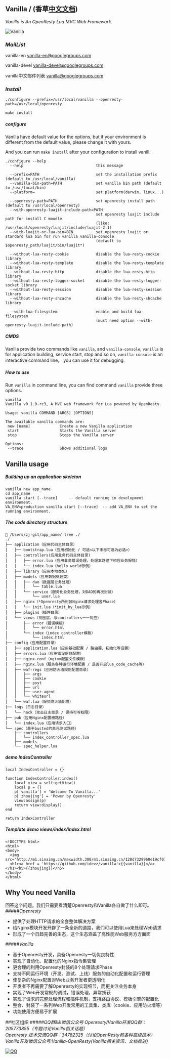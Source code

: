 ## Vanilla / (香草[中文文档](README-zh.md))
*Vanilla is An OpenResty Lua MVC Web Framework.*

![Vanilla](vanilla-en.png)

### *MailList*
vanilla-en <vanilla-en@googlegroups.com>

vanilla-devel <vanilla-devel@googlegroups.com>

vanilla中文邮件列表 <vanilla@googlegroups.com>

### *Install*
~~~
./configure --prefix=/usr/local/vanilla --openresty-path=/usr/local/openresty

make install
~~~

##### *configure*
Vanilla have default value for the options, but if your environment is different from the default value, please change it with yours.

And you can run ```make install``` after your configuration to install vanill.
```
./configure --help
  --help                                this message

  --prefix=PATH                         set the installation prefix (default to /usr/local/vanilla)
  --vanilla-bin-path=PATH               set vanilla bin path (default to /usr/local/bin)
  --platform=                           set platform(darwin, linux...)

  --openresty-path=PATH                 set openresty install path (default to /usr/local/openresty)
  --with-openresty-luajit-include-path=PATH
                                        set openresty luajit include path for install C moudle
                                        (like: /usr/local/openresty/luajit/include/luajit-2.1)
  --with-luajit-or-lua-bin=BIN          set openresty luajit or standard lua bin for run vanilla vanilla-console
                                        (default to $openresty_path/luajit/bin/luajit*)

  --without-lua-resty-cookie            disable the lua-resty-cookie library
  --without-lua-resty-template          disable the lua-resty-template library
  --without-lua-resty-http              disable the lua-resty-http library
  --without-lua-resty-logger-socket     disable the lua-resty-logger-socket library
  --without-lua-resty-session           disable the lua-resty-session library
  --without-lua-resty-shcache           disable the lua-resty-shcache library

  --with-lua-filesystem                 enable and build lua-filesystem
                                        (must need option --with-openresty-luajit-include-path)
```
##### *CMDS*
Vanilla provide two commands like ```vanilla```, and ```vanilla-console```, ```vanilla``` is for application building, service start, stop and so on, ```vanilla-console``` is an interactive command line， you can use it for debugging.

##### *How to use*
Run ```vanilla``` in command line, you can find command ```vanilla``` provide three options.
~~~
vanilla
Vanilla v0.1.0-rc3, A MVC web framework for Lua powered by OpenResty.

Usage: vanilla COMMAND [ARGS] [OPTIONS]

The available vanilla commands are:
 new [name]             Create a new Vanilla application
 start                  Starts the Vanilla server
 stop                   Stops the Vanilla server

Options:
 --trace                Shows additional logs
~~~

## Vanilla usage
##### *Building up an application skeleton*
```
vanilla new app_name
cd app_name
vanilla start [--trace]     -- default running in development environment.
VA_ENV=production vanilla start [--trace]  -- add VA_ENV to set the running environment.
```
##### *The code directory structure*
```
 /Users/zj-git/app_name/ tree ./
./
├── application（应用代码主体目录）
│   ├── bootstrap.lua（应用初始化 / 可选<以下未标可选为必选>）
│   ├── controllers(应用业务代码主体目录)
│   │   ├── error.lua（应用业务错误处理，处理本路径下相应业务报错）
│   │   └── index.lua（hello world示例）
│   ├── library（应用本地类包）
│   ├── models（应用数据处理类）
│   │   ├── dao（数据层业务处理）
│   │   │   └── table.lua
│   │   └── service（服务化业务处理，对DAO的再次封装）
│   │       └── user.lua
│   ├── nginx（*Openresty所封装Nginx请求处理各Phase）
│   │   └── init.lua（*init_by_lua示例）
│   ├── plugins（插件目录）
│   └── views（视图层，与controllers一一对应）
│       ├── error（错误模板）
│       │   └── error.html
│       └── index（index controller模板）
│           └── index.html
├── config（应用配置目录）
│   ├── application.lua（应用基础配置 / 路由器、初始化等设置）
│   ├── errors.lua（应用错误信息配置）
│   ├── nginx.conf（nginx配置文件模板）
│   ├── nginx.lua（服务各种运行环境配置 / 是否开启lua_code_cache等）
│   ├── waf-regs（应用防火墙规则配置目录）
│   │   ├── args
│   │   ├── cookie
│   │   ├── post
│   │   ├── url
│   │   ├── user-agent
│   │   └── whiteurl
│   └── waf.lua（服务防火墙配置）
├── logs（日志目录）
│   └── hack（攻击日志目录 / 保持可写权限）
├── pub（应用Nginx配置根路径）
│   └── index.lua（应用请求入口）
└── spec（基于busted的单元测试路径）
    ├── controllers
    │   └── index_controller_spec.lua
    ├── models
    └── spec_helper.lua
```
##### *demo IndexController*
```
local IndexController = {}

function IndexController:index()
    local view = self:getView()
    local p = {}
    p['vanilla'] = 'Welcome To Vanilla...'
    p['zhoujing'] = 'Power by Openresty'
    view:assign(p)
    return view:display()
end

return IndexController
```
##### *Template demo views/index/index.html*
```
<!DOCTYPE html>
<html>
<body>
  <img src="http://m1.sinaimg.cn/maxwidth.300/m1.sinaimg.cn/120d7329960e19cf073f264751e8d959_2043_2241.png">
  <h1><a href = 'https://github.com/idevz/vanilla'>{{vanilla}}</a></h1><h5>{{zhoujing}}</h5>
</body>
</html>
```

## Why You need Vanilla
回答这个问题，我们只需要看清楚Openresty和Vanilla各自做了什么即可。
#####*Openresty*
* 提供了处理HTTP请求的全套整体解决方案
* 给Nginx模块开发开辟了一条全新的道路，我们可以使用Lua来处理Web请求
* 形成了一个日趋完善的生态，这个生态涵盖了高性能Web服务方方面面 

#####*Vanilla*
* 基于Openresty开发，具备Openresty一切优良特性
* 实现了自动化、配置化的Nginx指令集管理
* 更合理的利用Openresty封装的8个处理请求Phase
* 支持不同运行环境（开发、测试、上线）服务的自动化配置和运行管理
* 使复杂的Nginx配置对Web业务开发者更透明化
* 开发者不再需要了解Openresty的实现细节，而更关注业务本身
* 实现了Web开发常规的调试，错误处理，异常捕获
* 实现了请求的完整处理流程和插件机制，支持路由协议、模板引擎的配置化
* 整合、封装了一系列Web开发常用的工具集、类库（cookie、应用防火墙等）
* 功能使用方便易于扩展

##社区组织
#####*QQ群&&微信公众号*
*Openresty/Vanilla开发QQ群：205773855（专题讨论Vanilla相关话题）*<br />
*Openresty 技术交流QQ群：34782325（讨论OpenResty和各种高级技术）*<br />
*Vanilla开发微信公众号:Vanilla-OpenResty(Vanilla相关资讯、文档推送)*


[![QQ](http://pub.idqqimg.com/wpa/images/group.png)](http://shang.qq.com/wpa/qunwpa?idkey=673157ee0f0207ce2fb305d15999225c5aa967e88913dfd651a8cf59e18fd459)